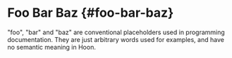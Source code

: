 # Foo Bar Baz {#foo-bar-baz}

"foo", "bar" and "baz" are conventional placeholders used in programming documentation. They are just arbitrary words used for examples, and have no semantic meaning in Hoon.
